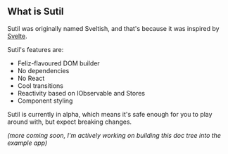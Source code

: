 ## What is Sutil

Sutil was originally named Sveltish, and that's because it was inspired by [Svelte](https://svelte.dev/).

Sutil's features are:

- Feliz-flavoured DOM builder
- No dependencies
- No React
- Cool transitions
- Reactivity based on IObservable and Stores
- Component styling

Sutil is currently in alpha, which means it's safe enough for you to play around with, but expect
breaking changes.

*(more coming soon, I'm actively working on building this doc tree into the example app)*
